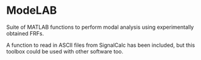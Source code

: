 # ModeLAB
Suite of MATLAB functions to perform modal analysis using experimentally obtained FRFs. 

A function to read in ASCII files from SignalCalc has been included, but this toolbox could be used with other software too.
